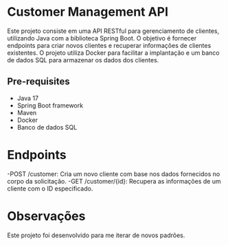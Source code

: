 # Customer Management API
Este projeto consiste em uma API RESTful para gerenciamento de clientes, utilizando Java com a biblioteca Spring Boot. 
O objetivo é fornecer endpoints para criar novos clientes e recuperar informações de clientes existentes. 
O projeto utiliza Docker para facilitar a implantação e um banco de dados SQL para armazenar os dados dos clientes.

## Pre-requisites
- Java 17 
- Spring Boot framework
- Maven
- Docker
- Banco de dados SQL

# Endpoints
-POST /customer: Cria um novo cliente com base nos dados fornecidos no corpo da solicitação.
-GET /customer/{id}: Recupera as informações de um cliente com o ID especificado.


# Observações
Este projeto foi desenvolvido para me iterar de novos padrões.
